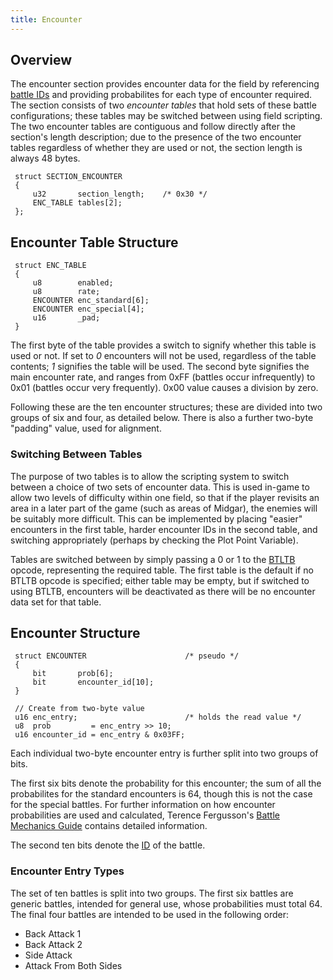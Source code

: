```yaml
---
title: Encounter
---
```


## Overview

The encounter section provides encounter data for the field by referencing [battle IDs](../Battle/Battle_Scenes.md) and providing probabilites for each type of encounter required. The section consists of two *encounter tables* that hold sets of these battle configurations; these tables may be switched between using field scripting. The two encounter tables are contiguous and follow directly after the section's length description; due to the presence of the two encounter tables regardless of whether they are used or not, the section length is always 48 bytes.

` struct SECTION_ENCOUNTER`  
` {`  
`     u32       section_length;    /* 0x30 */`  
`     ENC_TABLE tables[2];`  
` };`

  

## Encounter Table Structure

` struct ENC_TABLE`  
` {`  
`     u8        enabled;`  
`     u8        rate;`  
`     ENCOUNTER enc_standard[6];`  
`     ENCOUNTER enc_special[4];`  
`     u16       _pad;`  
` }`

The first byte of the table provides a switch to signify whether this table is used or not. If set to *0* encounters will not be used, regardless of the table contents; *1* signifies the table will be used. The second byte signifies the main encounter rate, and ranges from 0xFF (battles occur infrequently) to 0x01 (battles occur very frequently). 0x00 value causes a division by zero.

Following these are the ten encounter structures; these are divided into two groups of six and four, as detailed below. There is also a further two-byte "padding" value, used for alignment.

### Switching Between Tables

The purpose of two tables is to allow the scripting system to switch between a choice of two sets of encounter data. This is used in-game to allow two levels of difficulty within one field, so that if the player revisits an area in a later part of the game (such as areas of Midgar), the enemies will be suitably more difficult. This can be implemented by placing "easier" encounters in the first table, harder encounter IDs in the second table, and switching appropriately (perhaps by checking the Plot Point Variable).

Tables are switched between by simply passing a 0 or 1 to the [BTLTB](Script/Opcodes/4B_BTLTB.md) opcode, representing the required table. The first table is the default if no BTLTB opcode is specified; either table may be empty, but if switched to using BTLTB, encounters will be deactivated as there will be no encounter data set for that table.

## Encounter Structure

` struct ENCOUNTER                      /* pseudo */`  
` {`  
`     bit       prob[6];`  
`     bit       encounter_id[10];`  
` }`

` // Create from two-byte value`  
` u16 enc_entry;                        /* holds the read value */`  
` u8  prob         = enc_entry >> 10;`  
` u16 encounter_id = enc_entry & 0x03FF;`

Each individual two-byte encounter entry is further split into two groups of bits.

The first six bits denote the probability for this encounter; the sum of all the probabilites for the standard encounters is 64, though this is not the case for the special battles. For further information on how encounter probabilities are used and calculated, Terence Fergusson's [Battle Mechanics Guide](http://db.gamefaqs.com/console/psx/file/final_fantasy_vii_enemy_mech.txt) contains detailed information.

The second ten bits denote the [ID](../Battle/Battle_Scenes.md) of the battle.

### Encounter Entry Types

The set of ten battles is split into two groups. The first six battles are generic battles, intended for general use, whose probabilities must total 64. The final four battles are intended to be used in the following order:

-   Back Attack 1
-   Back Attack 2
-   Side Attack
-   Attack From Both Sides
